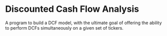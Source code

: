 # Discounted Cash Flow Analysis
 A program to build a DCF model, with the ultimate goal of offering the ability to perform DCFs simultaneously on a given set of tickers.
